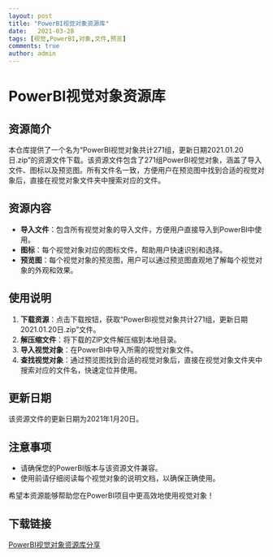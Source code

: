 ```yaml
---
layout: post
title: "PowerBI视觉对象资源库"
date:   2021-03-28
tags: [视觉,PowerBI,对象,文件,预览]
comments: true
author: admin
---
```

# PowerBI视觉对象资源库

## 资源简介

本仓库提供了一个名为“PowerBI视觉对象共计271组，更新日期2021.01.20日.zip”的资源文件下载。该资源文件包含了271组PowerBI视觉对象，涵盖了导入文件、图标以及预览图。所有文件名一致，方便用户在预览图中找到合适的视觉对象后，直接在视觉对象文件夹中搜索对应的文件。

## 资源内容

- **导入文件**：包含所有视觉对象的导入文件，方便用户直接导入到PowerBI中使用。
- **图标**：每个视觉对象对应的图标文件，帮助用户快速识别和选择。
- **预览图**：每个视觉对象的预览图，用户可以通过预览图直观地了解每个视觉对象的外观和效果。

## 使用说明

1. **下载资源**：点击下载按钮，获取“PowerBI视觉对象共计271组，更新日期2021.01.20日.zip”文件。
2. **解压缩文件**：将下载的ZIP文件解压缩到本地目录。
3. **导入视觉对象**：在PowerBI中导入所需的视觉对象文件。
4. **查找视觉对象**：通过预览图找到合适的视觉对象后，直接在视觉对象文件夹中搜索对应的文件名，快速定位并使用。

## 更新日期

该资源文件的更新日期为2021年1月20日。

## 注意事项

- 请确保您的PowerBI版本与该资源文件兼容。
- 使用前请仔细阅读每个视觉对象的说明文档，以确保正确使用。

希望本资源能够帮助您在PowerBI项目中更高效地使用视觉对象！

## 下载链接

[PowerBI视觉对象资源库分享](https://pan.quark.cn/s/f12af1d76a35)